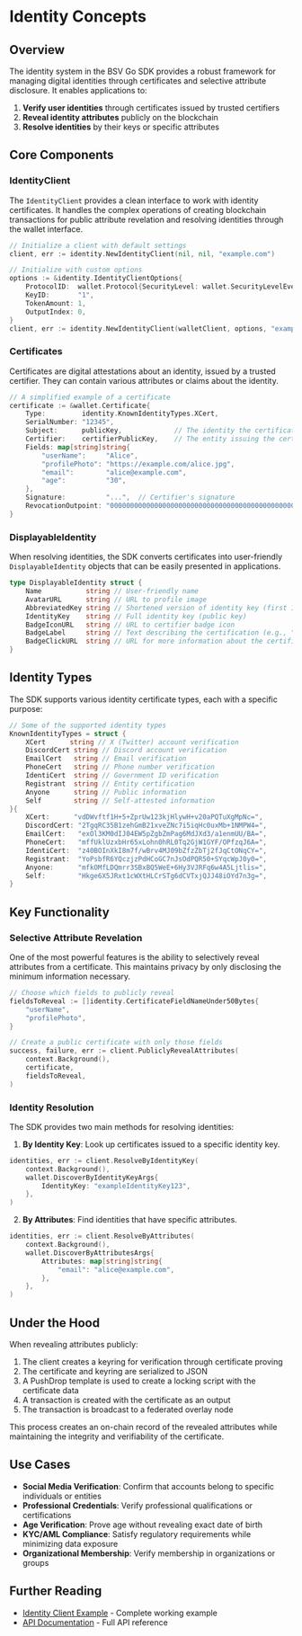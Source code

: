 # Identity Concepts

## Overview

The identity system in the BSV Go SDK provides a robust framework for managing digital identities through certificates and selective attribute disclosure. It enables applications to:

1. **Verify user identities** through certificates issued by trusted certifiers
2. **Reveal identity attributes** publicly on the blockchain
3. **Resolve identities** by their keys or specific attributes

## Core Components

### IdentityClient

The `IdentityClient` provides a clean interface to work with identity certificates. It handles the complex operations of creating blockchain transactions for public attribute revelation and resolving identities through the wallet interface.

```go
// Initialize a client with default settings
client, err := identity.NewIdentityClient(nil, nil, "example.com")

// Initialize with custom options
options := &identity.IdentityClientOptions{
    ProtocolID:  wallet.Protocol{SecurityLevel: wallet.SecurityLevelEveryAppAndCounterparty, Protocol: "identity"},
    KeyID:       "1",
    TokenAmount: 1,
    OutputIndex: 0,
}
client, err := identity.NewIdentityClient(walletClient, options, "example.com")
```

### Certificates

Certificates are digital attestations about an identity, issued by a trusted certifier. They can contain various attributes or claims about the identity.

```go
// A simplified example of a certificate
certificate := &wallet.Certificate{
    Type:         identity.KnownIdentityTypes.XCert,
    SerialNumber: "12345",
    Subject:      publicKey,             // The identity the certificate is about
    Certifier:    certifierPublicKey,    // The entity issuing the certificate
    Fields: map[string]string{
        "userName":     "Alice",
        "profilePhoto": "https://example.com/alice.jpg",
        "email":        "alice@example.com",
        "age":          "30",
    },
    Signature:          "...",  // Certifier's signature
    RevocationOutpoint: "0000000000000000000000000000000000000000000000000000000000000000:0",
}
```

### DisplayableIdentity

When resolving identities, the SDK converts certificates into user-friendly `DisplayableIdentity` objects that can be easily presented in applications.

```go
type DisplayableIdentity struct {
    Name           string // User-friendly name
    AvatarURL      string // URL to profile image
    AbbreviatedKey string // Shortened version of identity key (first 10 chars)
    IdentityKey    string // Full identity key (public key)
    BadgeIconURL   string // URL to certifier badge icon
    BadgeLabel     string // Text describing the certification (e.g., "X account certified by CertifierX")
    BadgeClickURL  string // URL for more information about the certification
}
```

## Identity Types

The SDK supports various identity certificate types, each with a specific purpose:

```go
// Some of the supported identity types
KnownIdentityTypes = struct {
    XCert      string // X (Twitter) account verification
    DiscordCert string // Discord account verification
    EmailCert   string // Email verification
    PhoneCert   string // Phone number verification
    IdentiCert  string // Government ID verification
    Registrant  string // Entity certification
    Anyone      string // Public information
    Self        string // Self-attested information
}{
    XCert:      "vdDWvftf1H+5+ZprUw123kjHlywH+v20aPQTuXgMpNc=",
    DiscordCert: "2TgqRC35B1zehGmB21xveZNc7i5iqHc0uxMb+1NMPW4=",
    EmailCert:   "exOl3KM0dIJ04EW5pZgbZmPag6MdJXd3/a1enmUU/BA=",
    PhoneCert:   "mffUklUzxbHr65xLohn0hRL0Tq2GjW1GYF/OPfzqJ6A=",
    IdentiCert:  "z40BOInXkI8m7f/wBrv4MJ09bZfzZbTj2fJqCtONqCY=",
    Registrant:  "YoPsbfR6YQczjzPdHCoGC7nJsOdPQR50+SYqcWpJ0y0=",
    Anyone:      "mfkOMfLDQmrr3SBxBQ5WeE+6Hy3VJRFq6w4A5Ljtlis=",
    Self:        "Hkge6X5JRxt1cWXtHLCrSTg6dCVTxjQJJ48iOYd7n3g=",
}
```

## Key Functionality

### Selective Attribute Revelation

One of the most powerful features is the ability to selectively reveal attributes from a certificate. This maintains privacy by only disclosing the minimum information necessary.

```go
// Choose which fields to publicly reveal
fieldsToReveal := []identity.CertificateFieldNameUnder50Bytes{
    "userName",
    "profilePhoto",
}

// Create a public certificate with only those fields
success, failure, err := client.PubliclyRevealAttributes(
    context.Background(),
    certificate,
    fieldsToReveal,
)
```

### Identity Resolution

The SDK provides two main methods for resolving identities:

1. **By Identity Key**: Look up certificates issued to a specific identity key.

```go
identities, err := client.ResolveByIdentityKey(
    context.Background(),
    wallet.DiscoverByIdentityKeyArgs{
        IdentityKey: "exampleIdentityKey123",
    },
)
```

2. **By Attributes**: Find identities that have specific attributes.

```go
identities, err := client.ResolveByAttributes(
    context.Background(),
    wallet.DiscoverByAttributesArgs{
        Attributes: map[string]string{
            "email": "alice@example.com",
        },
    },
)
```

## Under the Hood

When revealing attributes publicly:

1. The client creates a keyring for verification through certificate proving
2. The certificate and keyring are serialized to JSON
3. A PushDrop template is used to create a locking script with the certificate data
4. A transaction is created with the certificate as an output
5. The transaction is broadcast to a federated overlay node

This process creates an on-chain record of the revealed attributes while maintaining the integrity and verifiability of the certificate.

## Use Cases

- **Social Media Verification**: Confirm that accounts belong to specific individuals or entities
- **Professional Credentials**: Verify professional qualifications or certifications
- **Age Verification**: Prove age without revealing exact date of birth
- **KYC/AML Compliance**: Satisfy regulatory requirements while minimizing data exposure
- **Organizational Membership**: Verify membership in organizations or groups

## Further Reading

- [Identity Client Example](../examples/identity_client/README.md) - Complete working example
- [API Documentation](../../identity/README.md) - Full API reference 